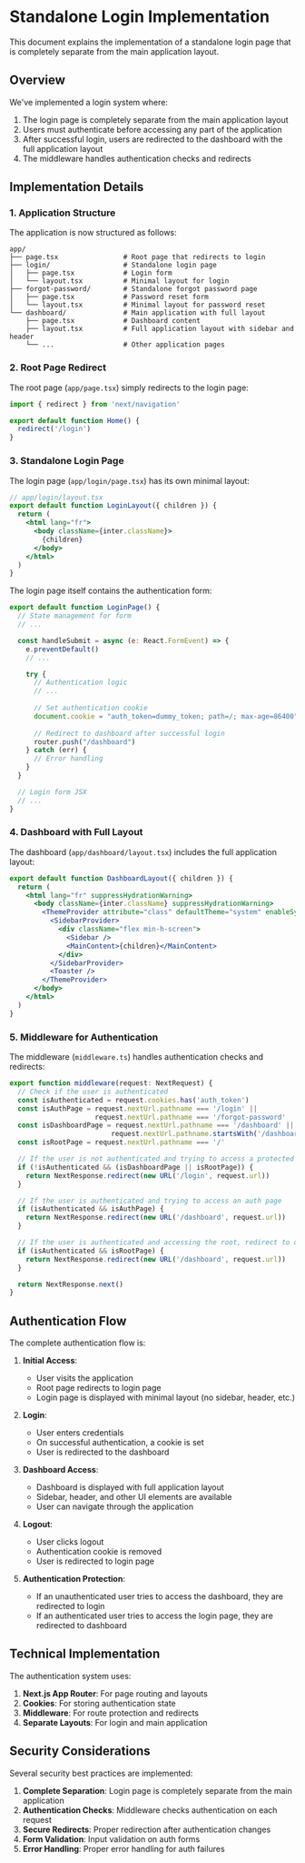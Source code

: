 # Standalone Login Implementation

This document explains the implementation of a standalone login page that is completely separate from the main application layout.

## Overview

We've implemented a login system where:

1. The login page is completely separate from the main application layout
2. Users must authenticate before accessing any part of the application
3. After successful login, users are redirected to the dashboard with the full application layout
4. The middleware handles authentication checks and redirects

## Implementation Details

### 1. Application Structure

The application is now structured as follows:

```
app/
├── page.tsx                # Root page that redirects to login
├── login/                  # Standalone login page
│   ├── page.tsx            # Login form
│   └── layout.tsx          # Minimal layout for login
├── forgot-password/        # Standalone forgot password page
│   ├── page.tsx            # Password reset form
│   └── layout.tsx          # Minimal layout for password reset
└── dashboard/              # Main application with full layout
    ├── page.tsx            # Dashboard content
    ├── layout.tsx          # Full application layout with sidebar and header
    └── ...                 # Other application pages
```

### 2. Root Page Redirect

The root page (`app/page.tsx`) simply redirects to the login page:

```jsx
import { redirect } from 'next/navigation'

export default function Home() {
  redirect('/login')
}
```

### 3. Standalone Login Page

The login page (`app/login/page.tsx`) has its own minimal layout:

```jsx
// app/login/layout.tsx
export default function LoginLayout({ children }) {
  return (
    <html lang="fr">
      <body className={inter.className}>
        {children}
      </body>
    </html>
  )
}
```

The login page itself contains the authentication form:

```jsx
export default function LoginPage() {
  // State management for form
  // ...

  const handleSubmit = async (e: React.FormEvent) => {
    e.preventDefault()
    // ...

    try {
      // Authentication logic
      // ...
      
      // Set authentication cookie
      document.cookie = "auth_token=dummy_token; path=/; max-age=86400"
      
      // Redirect to dashboard after successful login
      router.push("/dashboard")
    } catch (err) {
      // Error handling
    }
  }

  // Login form JSX
  // ...
}
```

### 4. Dashboard with Full Layout

The dashboard (`app/dashboard/layout.tsx`) includes the full application layout:

```jsx
export default function DashboardLayout({ children }) {
  return (
    <html lang="fr" suppressHydrationWarning>
      <body className={inter.className} suppressHydrationWarning>
        <ThemeProvider attribute="class" defaultTheme="system" enableSystem disableTransitionOnChange>
          <SidebarProvider>
            <div className="flex min-h-screen">
              <Sidebar />
              <MainContent>{children}</MainContent>
            </div>
          </SidebarProvider>
          <Toaster />
        </ThemeProvider>
      </body>
    </html>
  )
}
```

### 5. Middleware for Authentication

The middleware (`middleware.ts`) handles authentication checks and redirects:

```jsx
export function middleware(request: NextRequest) {
  // Check if the user is authenticated
  const isAuthenticated = request.cookies.has('auth_token')
  const isAuthPage = request.nextUrl.pathname === '/login' || 
                     request.nextUrl.pathname === '/forgot-password'
  const isDashboardPage = request.nextUrl.pathname === '/dashboard' ||
                         request.nextUrl.pathname.startsWith('/dashboard/')
  const isRootPage = request.nextUrl.pathname === '/'

  // If the user is not authenticated and trying to access a protected route
  if (!isAuthenticated && (isDashboardPage || isRootPage)) {
    return NextResponse.redirect(new URL('/login', request.url))
  }

  // If the user is authenticated and trying to access an auth page
  if (isAuthenticated && isAuthPage) {
    return NextResponse.redirect(new URL('/dashboard', request.url))
  }

  // If the user is authenticated and accessing the root, redirect to dashboard
  if (isAuthenticated && isRootPage) {
    return NextResponse.redirect(new URL('/dashboard', request.url))
  }

  return NextResponse.next()
}
```

## Authentication Flow

The complete authentication flow is:

1. **Initial Access**:
   - User visits the application
   - Root page redirects to login page
   - Login page is displayed with minimal layout (no sidebar, header, etc.)

2. **Login**:
   - User enters credentials
   - On successful authentication, a cookie is set
   - User is redirected to the dashboard

3. **Dashboard Access**:
   - Dashboard is displayed with full application layout
   - Sidebar, header, and other UI elements are available
   - User can navigate through the application

4. **Logout**:
   - User clicks logout
   - Authentication cookie is removed
   - User is redirected to login page

5. **Authentication Protection**:
   - If an unauthenticated user tries to access the dashboard, they are redirected to login
   - If an authenticated user tries to access the login page, they are redirected to dashboard

## Technical Implementation

The authentication system uses:

1. **Next.js App Router**: For page routing and layouts
2. **Cookies**: For storing authentication state
3. **Middleware**: For route protection and redirects
4. **Separate Layouts**: For login and main application

## Security Considerations

Several security best practices are implemented:

1. **Complete Separation**: Login page is completely separate from the main application
2. **Authentication Checks**: Middleware checks authentication on each request
3. **Secure Redirects**: Proper redirection after authentication changes
4. **Form Validation**: Input validation on auth forms
5. **Error Handling**: Proper error handling for auth failures
